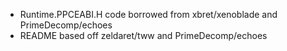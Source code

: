 - Runtime.PPCEABI.H code borrowed from xbret/xenoblade and PrimeDecomp/echoes
- README based off zeldaret/tww and PrimeDecomp/echoes